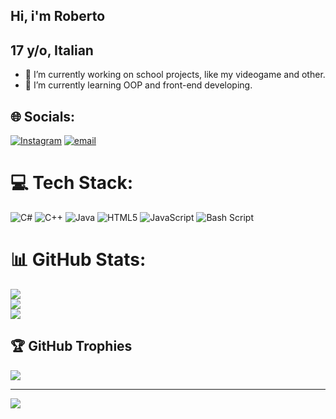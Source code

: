 ## Hi, i'm Roberto
## 17 y/o, Italian

- 🔭 I’m currently working on school projects, like my videogame and other.
- 🌱 I’m currently learning OOP and front-end developing.

## 🌐 Socials:
[![Instagram](https://img.shields.io/badge/Instagram-%23E4405F.svg?logo=Instagram&logoColor=white)](https://instagram.com/rob__erto_) [![email](https://img.shields.io/badge/Email-D14836?logo=gmail&logoColor=white)](mailto:robertocarello007@gmail.com) 

# 💻 Tech Stack:
![C#](https://img.shields.io/badge/c%23-%23239120.svg?style=for-the-badge&logo=csharp&logoColor=white) ![C++](https://img.shields.io/badge/c++-%2300599C.svg?style=for-the-badge&logo=c%2B%2B&logoColor=white) ![Java](https://img.shields.io/badge/java-%23ED8B00.svg?style=for-the-badge&logo=openjdk&logoColor=white) ![HTML5](https://img.shields.io/badge/html5-%23E34F26.svg?style=for-the-badge&logo=html5&logoColor=white) ![JavaScript](https://img.shields.io/badge/javascript-%23323330.svg?style=for-the-badge&logo=javascript&logoColor=%23F7DF1E) ![Bash Script](https://img.shields.io/badge/bash_script-%23121011.svg?style=for-the-badge&logo=gnu-bash&logoColor=white)
# 📊 GitHub Stats:
![](https://github-readme-stats.vercel.app/api?username=robbietto&theme=dark&hide_border=false&include_all_commits=false&count_private=false)<br/>
![](https://nirzak-streak-stats.vercel.app/?user=robbietto&theme=dark&hide_border=false)<br/>
![](https://github-readme-stats.vercel.app/api/top-langs/?username=robbietto&theme=dark&hide_border=false&include_all_commits=false&count_private=false&layout=compact)

## 🏆 GitHub Trophies
![](https://github-profile-trophy.vercel.app/?username=robbietto&theme=dracula&no-frame=true&no-bg=false&margin-w=4)

---
[![](https://visitcount.itsvg.in/api?id=robbietto&icon=0&color=0)](https://visitcount.itsvg.in)

<!-- Proudly created with GPRM ( https://gprm.itsvg.in ) -->
